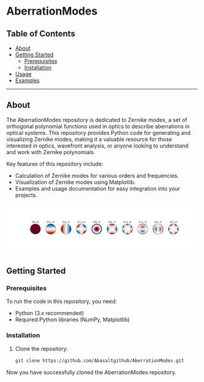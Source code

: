 # AberrationModes

## Table of Contents

- [About](#about)
- [Getting Started](#getting-started)
  - [Prerequisites](#prerequisites)
  - [Installation](#installation)
- [Usage](#usage)
- [Examples](#examples)

---

## About

The AberrationModes repository is dedicated to Zernike modes, a set of orthogonal polynomial functions used in optics to describe aberrations in optical systems. This repository provides Python code for generating and visualizing Zernike modes, making it a valuable resource for those interested in optics, wavefront analysis, or anyone looking to understand and work with Zernike polynomials.

Key features of this repository include:

- Calculation of Zernike modes for various orders and frequencies.
- Visualization of Zernike modes using Matplotlib.
- Examples and usage documentation for easy integration into your projects.

![Zernike Modes](zernike_modes.png)

## Getting Started

### Prerequisites

To run the code in this repository, you need:

- Python (3.x recommended)
- Required Python libraries (NumPy, Matplotlib)

### Installation

1. Clone the repository:

   ```bash
   git clone https://github.com/Abasaltgithub/AberrationModes.git
   ```

Now you have successfully cloned the AberrationModes repository.
